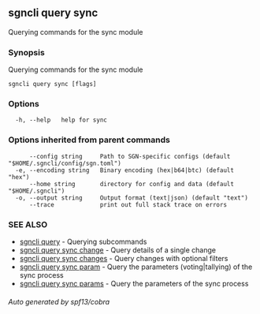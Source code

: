 ## sgncli query sync

Querying commands for the sync module

### Synopsis

Querying commands for the sync module

```
sgncli query sync [flags]
```

### Options

```
  -h, --help   help for sync
```

### Options inherited from parent commands

```
      --config string     Path to SGN-specific configs (default "$HOME/.sgncli/config/sgn.toml")
  -e, --encoding string   Binary encoding (hex|b64|btc) (default "hex")
      --home string       directory for config and data (default "$HOME/.sgncli")
  -o, --output string     Output format (text|json) (default "text")
      --trace             print out full stack trace on errors
```

### SEE ALSO

* [sgncli query](sgncli_query.md)	 - Querying subcommands
* [sgncli query sync change](sgncli_query_sync_change.md)	 - Query details of a single change
* [sgncli query sync changes](sgncli_query_sync_changes.md)	 - Query changes with optional filters
* [sgncli query sync param](sgncli_query_sync_param.md)	 - Query the parameters (voting|tallying) of the sync process
* [sgncli query sync params](sgncli_query_sync_params.md)	 - Query the parameters of the sync process

###### Auto generated by spf13/cobra
